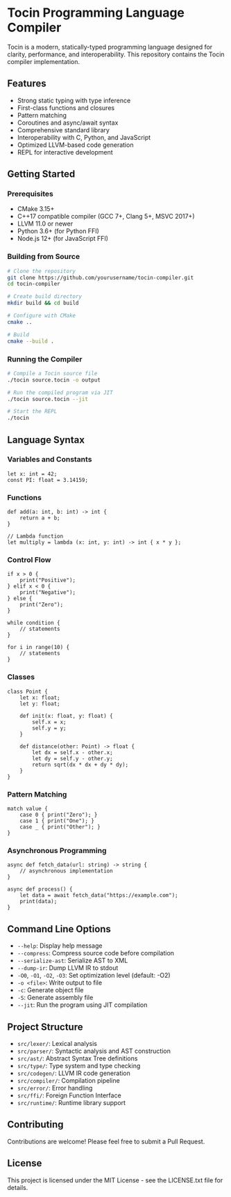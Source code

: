 # Tocin Programming Language Compiler

Tocin is a modern, statically-typed programming language designed for clarity, performance, and interoperability. This repository contains the Tocin compiler implementation.

## Features

- Strong static typing with type inference
- First-class functions and closures
- Pattern matching
- Coroutines and async/await syntax
- Comprehensive standard library
- Interoperability with C, Python, and JavaScript
- Optimized LLVM-based code generation
- REPL for interactive development

## Getting Started

### Prerequisites

- CMake 3.15+
- C++17 compatible compiler (GCC 7+, Clang 5+, MSVC 2017+)
- LLVM 11.0 or newer
- Python 3.6+ (for Python FFI)
- Node.js 12+ (for JavaScript FFI)

### Building from Source

```bash
# Clone the repository
git clone https://github.com/yourusername/tocin-compiler.git
cd tocin-compiler

# Create build directory
mkdir build && cd build

# Configure with CMake
cmake ..

# Build
cmake --build .
```

### Running the Compiler

```bash
# Compile a Tocin source file
./tocin source.tocin -o output

# Run the compiled program via JIT
./tocin source.tocin --jit

# Start the REPL
./tocin
```

## Language Syntax

### Variables and Constants

```
let x: int = 42;
const PI: float = 3.14159;
```

### Functions

```
def add(a: int, b: int) -> int {
    return a + b;
}

// Lambda function
let multiply = lambda (x: int, y: int) -> int { x * y };
```

### Control Flow

```
if x > 0 {
    print("Positive");
} elif x < 0 {
    print("Negative");
} else {
    print("Zero");
}

while condition {
    // statements
}

for i in range(10) {
    // statements
}
```

### Classes

```
class Point {
    let x: float;
    let y: float;
    
    def init(x: float, y: float) {
        self.x = x;
        self.y = y;
    }
    
    def distance(other: Point) -> float {
        let dx = self.x - other.x;
        let dy = self.y - other.y;
        return sqrt(dx * dx + dy * dy);
    }
}
```

### Pattern Matching

```
match value {
    case 0 { print("Zero"); }
    case 1 { print("One"); }
    case _ { print("Other"); }
}
```

### Asynchronous Programming

```
async def fetch_data(url: string) -> string {
    // asynchronous implementation
}

async def process() {
    let data = await fetch_data("https://example.com");
    print(data);
}
```

## Command Line Options

- `--help`: Display help message
- `--compress`: Compress source code before compilation
- `--serialize-ast`: Serialize AST to XML
- `--dump-ir`: Dump LLVM IR to stdout
- `-O0`, `-O1`, `-O2`, `-O3`: Set optimization level (default: -O2)
- `-o <file>`: Write output to file
- `-c`: Generate object file
- `-S`: Generate assembly file
- `--jit`: Run the program using JIT compilation

## Project Structure

- `src/lexer/`: Lexical analysis
- `src/parser/`: Syntactic analysis and AST construction
- `src/ast/`: Abstract Syntax Tree definitions
- `src/type/`: Type system and type checking
- `src/codegen/`: LLVM IR code generation
- `src/compiler/`: Compilation pipeline
- `src/error/`: Error handling
- `src/ffi/`: Foreign Function Interface
- `src/runtime/`: Runtime library support

## Contributing

Contributions are welcome! Please feel free to submit a Pull Request.

## License

This project is licensed under the MIT License - see the LICENSE.txt file for details. 

